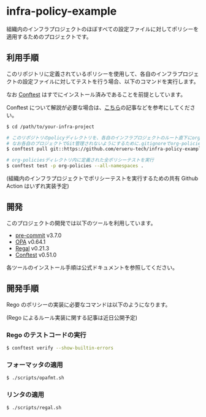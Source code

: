 # infra-policy-example

組織内のインフラプロジェクトのほぼすべての設定ファイルに対してポリシーを適用するためのプロジェクトです。

## 利用手順

このリポジトリに定義されているポリシーを使用して、各自のインフラプロジェクトの設定ファイルに対してテストを行う場合、以下のコマンドを実行します。

なお [Conftest](https://www.conftest.dev/install/) はすでにインストール済みであることを前提としています。

Conftest について解説が必要な場合は、[こちら](https://zenn.dev/erueru_tech/articles/6a9d502efc8d7b)の記事などを参考にしてください。

```bash
$ cd /path/to/your-infra-project

# このリポジトリのpolicyディレクトリを、各自のインフラプロジェクトのルート直下にorg-policiesというディレクトリ名でダウンロード
# なお各自のプロジェクトでGit管理されないようにするために.gitignoreでorg-policiesを定義する必要がある
$ conftest pull git::https://github.com/erueru-tech/infra-policy-example.git//policy -p org-policies

# org-policiesディレクトリ内に定義された全ポリシーテストを実行
$ conftest test -p org-policies --all-namespaces .
```

(組織内のインフラプロジェクトでポリシーテストを実行するための共有 Github Action はいずれ実装予定)

## 開発

このプロジェクトの開発では以下のツールを利用しています。

- [pre-commit](https://pre-commit.com/#install) v3.7.0
- [OPA](https://www.openpolicyagent.org/docs/latest/#1-download-opa) v0.64.1
- [Regal](https://github.com/StyraInc/regal?tab=readme-ov-file#download-regal) v0.21.3
- [Conftest](https://www.conftest.dev/install/) v0.51.0

各ツールのインストール手順は公式ドキュメントを参照してください。

## 開発手順

Rego のポリシーの実装に必要なコマンドは以下のようになります。

(Rego によるルール実装に関する記事は近日公開予定)

### Rego のテストコードの実行

```bash
$ conftest verify --show-builtin-errors
```

### フォーマッタの適用

```bash
$ ./scripts/opafmt.sh
```

### リンタの適用

```bash
$ ./scripts/regal.sh
```
